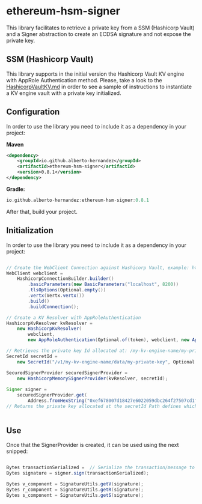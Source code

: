 
# ethereum-hsm-signer

This library facilitates to retrieve a private key from a SSM (Hashicorp Vault) and a Signer abstraction to create an ECDSA signature and not expose the private key.

## SSM (Hashicorp Vault)
This library supports in the initial version the Hashicorp Vault KV engine with AppRole Authentication method. Please, take a look to the [HashicorpVaultKV.md](./HashicorpVaultKV.md) in order to see a sample of instructions to instantiate a KV engine vault with a private key initialized.


## Configuration
In order to use the library you need to include it as a dependency in your project:

**Maven**
```xml
<dependency>
	<groupId>io.github.alberto-hernandez</groupId>  
	<artifactId>ethereum-hsm-signer</artifactId>  
	<version>0.8.1</version>
</dependency>
```  
**Gradle:**
```gradle
io.github.alberto-hernandez:ethereum-hsm-signer:0.8.1
```  
After that, build your project.

## Initialization
In order to use the library you need to include it as a dependency in your project:

```java

// Create the WebClient Connection against Hashicorp Vault, example: http://localhost:8200
WebClient webclient =  
    HashicorpConnectionBuilder.builder()  
        .basicParameters(new BasicParameters("localhost", 8200))  
        .tlsOptions(Optional.empty())  
        .vertx(Vertx.vertx())  
        .build()  
        .buildConnection();

// Create a KV Resolver with AppRoleAuthentication        
HashicorpKvResolver kvResolver =  
    new HashicorpKvResolver(  
        webclient,  
        new AppRoleAuthentication(Optional.of(token), webclient, new AppRole("", "")));

// Retrieves the private key Id allocated at: /my-kv-engine-name/my-private-key
SecretId secretId =  
    new SecretId("/v1/my-kv-engine-name/data/my-private-key", Optional.of("privatekey"));

SecuredSignerProvider securedSignerProvider =  
    new HashicorpMemorySignerProvider(kvResolver, secretId);  
  
Signer signer =
    securedSignerProvider.get(  
        Address.fromHexString("0xef678007d18427e6022059dbc264f27507cd1ffc"));
// Returns the private key allocated at the secretId Path defines which derivated address should match with the address parametrized
        
```  

## Use
Once that the SignerProvider is created, it can be used using the next snipped:

```java

Bytes transactionSerialized =  // Serialize the transaction/message to a org.apache.tuweni.bytes.Bytes;  
Bytes signature = signer.sign(transactionSerialized);

Bytes v_component = SignatureUtils.getV(signature);  
Bytes r_component = SignatureUtils.getR(signature);  
Bytes s_component = SignatureUtils.getS(signature);

```
